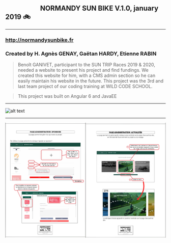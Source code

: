 ## &nbsp; &nbsp; &nbsp; &nbsp; &nbsp; &nbsp; &nbsp; &nbsp;  &nbsp; &nbsp; &nbsp; NORMANDY SUN BIKE  V.1.0, january 2019 :bike:
* * * *
### http://normandysunbike.fr


### Created by H. Agnès GENAY, Gaëtan HARDY, Etienne RABIN

> Benoît GANIVET, participant to the SUN TRIP Races 2019 & 2020, needed a website to present his project and find fundings. We created this website for him, with a CMS admin section so he can easily maintain his website in the future. This project was the 3rd and last team project of our coding training at WILD CODE SCHOOL. 

> This project was built on Angular 6 and JavaEE

* * * * 

![alt text](./src/assets/landingScreen.png)
* * * *
![alt text](./src/assets/userNotice_screen1.png)











